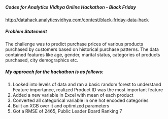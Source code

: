 ##### Codes for Analytics Vidhya Online Hackathon - Black Friday
http://datahack.analyticsvidhya.com/contest/black-friday-data-hack

##### Problem Statement
The challenge was to predict purchase prices of various products purchased by customers based on historical purchase patterns. The data contained features like age, gender, marital status, categories of products purchased, city demographics etc.

##### My approach for the hackathon is as follows:
1. Looked into levels of data and ran a basic random forest to understand Feature importance, realized Product ID was the most important feature
2. Added a new variable in Excel with mean of each product
3. Converted all categorical variable in one hot encoded categories
4. Built an XGB over it and optimized parameters
5. Got a RMSE of 2465, Public Leader Board Ranking 7
